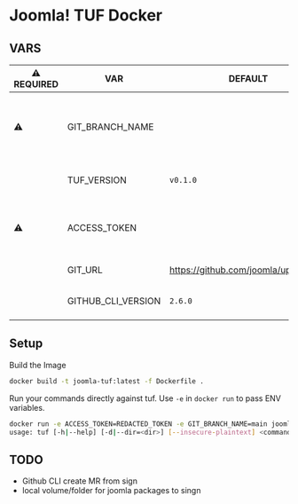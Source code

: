 # Joomla! TUF Docker

## VARS

| ⚠️ REQUIRED | VAR | DEFAULT | COMMENT |
| -- | ------------------ | -------- | -------------------------------------------------- |
| ⚠️ | GIT_BRANCH_NAME    |          | The Branch name to checkout in the Container       |
|    | TUF_VERSION        | `v0.1.0` | The go-tuf version insalled                        |
| ⚠️ | ACCESS_TOKEN       |          | Github Access token with access to the `GIT_RUL`   |
|    | GIT_URL            | <https://github.com/joomla/updates.git> | The Github Repo URL |
|    | GITHUB_CLI_VERSION | `2.6.0`  | The Github CLI Version to install                  |

## Setup

Build the Image

```bash
docker build -t joomla-tuf:latest -f Dockerfile .
```

Run your commands directly against tuf.
Use `-e` in `docker run` to pass ENV variables.

```bash
docker run -e ACCESS_TOKEN=REDACTED_TOKEN -e GIT_BRANCH_NAME=main joomla-tuf "help"
usage: tuf [-h|--help] [-d|--dir=<dir>] [--insecure-plaintext] <command> [<args>...]
```

## TODO

- Github CLI create MR from sign
- local volume/folder for joomla packages to singn